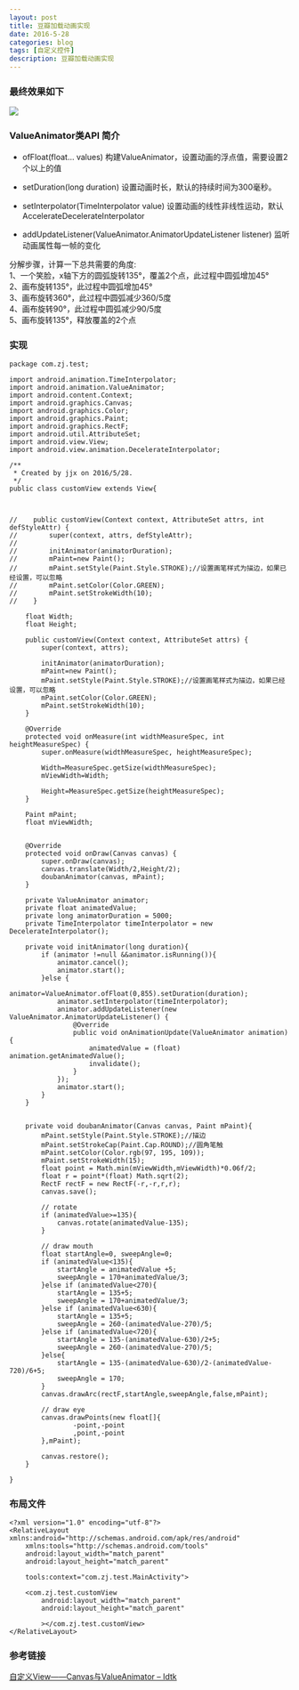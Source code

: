 ```yaml
---
layout: post
title: 豆瓣加载动画实现
date: 2016-5-28
categories: blog
tags: [自定义控件]
description: 豆瓣加载动画实现
---
```


### 最终效果如下

![](http://www.idtkm.com/wp-content/uploads/2016/05/%E7%AC%91%E8%84%B8.gif)



### ValueAnimator类API   简介

- ofFloat(float… values)    构建ValueAnimator，设置动画的浮点值，需要设置2个以上的值

- setDuration(long duration)    设置动画时长，默认的持续时间为300毫秒。

- setInterpolator(TimeInterpolator value)   设置动画的线性非线性运动，默认AccelerateDecelerateInterpolator

- addUpdateListener(ValueAnimator.AnimatorUpdateListener listener)  监听动画属性每一帧的变化


分解步骤，计算一下总共需要的角度:           
1、一个笑脸，x轴下方的圆弧旋转135°，覆盖2个点，此过程中圆弧增加45°               
2、画布旋转135°，此过程中圆弧增加45°              
3、画布旋转360°，此过程中圆弧减少360/5度                
4、画布旋转90°，此过程中圆弧减少90/5度                          
5、画布旋转135°，释放覆盖的2个点                       



### 实现


```
package com.zj.test;

import android.animation.TimeInterpolator;
import android.animation.ValueAnimator;
import android.content.Context;
import android.graphics.Canvas;
import android.graphics.Color;
import android.graphics.Paint;
import android.graphics.RectF;
import android.util.AttributeSet;
import android.view.View;
import android.view.animation.DecelerateInterpolator;

/**
 * Created by jjx on 2016/5/28.
 */
public class customView extends View{



//    public customView(Context context, AttributeSet attrs, int defStyleAttr) {
//        super(context, attrs, defStyleAttr);
//
//        initAnimator(animatorDuration);
//        mPaint=new Paint();
//        mPaint.setStyle(Paint.Style.STROKE);//设置画笔样式为描边，如果已经设置，可以忽略
//        mPaint.setColor(Color.GREEN);
//        mPaint.setStrokeWidth(10);
//    }

    float Width;
    float Height;

    public customView(Context context, AttributeSet attrs) {
        super(context, attrs);

        initAnimator(animatorDuration);
        mPaint=new Paint();
        mPaint.setStyle(Paint.Style.STROKE);//设置画笔样式为描边，如果已经设置，可以忽略
        mPaint.setColor(Color.GREEN);
        mPaint.setStrokeWidth(10);
    }

    @Override
    protected void onMeasure(int widthMeasureSpec, int heightMeasureSpec) {
        super.onMeasure(widthMeasureSpec, heightMeasureSpec);

        Width=MeasureSpec.getSize(widthMeasureSpec);
        mViewWidth=Width;

        Height=MeasureSpec.getSize(heightMeasureSpec);
    }

    Paint mPaint;
    float mViewWidth;


    @Override
    protected void onDraw(Canvas canvas) {
        super.onDraw(canvas);
        canvas.translate(Width/2,Height/2);
        doubanAnimator(canvas, mPaint);
    }

    private ValueAnimator animator;
    private float animatedValue;
    private long animatorDuration = 5000;
    private TimeInterpolator timeInterpolator = new DecelerateInterpolator();

    private void initAnimator(long duration){
        if (animator !=null &&animator.isRunning()){
            animator.cancel();
            animator.start();
        }else {
            animator=ValueAnimator.ofFloat(0,855).setDuration(duration);
            animator.setInterpolator(timeInterpolator);
            animator.addUpdateListener(new ValueAnimator.AnimatorUpdateListener() {
                @Override
                public void onAnimationUpdate(ValueAnimator animation) {
                    animatedValue = (float) animation.getAnimatedValue();
                    invalidate();
                }
            });
            animator.start();
        }
    }


    private void doubanAnimator(Canvas canvas, Paint mPaint){
        mPaint.setStyle(Paint.Style.STROKE);//描边
        mPaint.setStrokeCap(Paint.Cap.ROUND);//圆角笔触
        mPaint.setColor(Color.rgb(97, 195, 109));
        mPaint.setStrokeWidth(15);
        float point = Math.min(mViewWidth,mViewWidth)*0.06f/2;
        float r = point*(float) Math.sqrt(2);
        RectF rectF = new RectF(-r,-r,r,r);
        canvas.save();

        // rotate
        if (animatedValue>=135){
            canvas.rotate(animatedValue-135);
        }

        // draw mouth
        float startAngle=0, sweepAngle=0;
        if (animatedValue<135){
            startAngle = animatedValue +5;
            sweepAngle = 170+animatedValue/3;
        }else if (animatedValue<270){
            startAngle = 135+5;
            sweepAngle = 170+animatedValue/3;
        }else if (animatedValue<630){
            startAngle = 135+5;
            sweepAngle = 260-(animatedValue-270)/5;
        }else if (animatedValue<720){
            startAngle = 135-(animatedValue-630)/2+5;
            sweepAngle = 260-(animatedValue-270)/5;
        }else{
            startAngle = 135-(animatedValue-630)/2-(animatedValue-720)/6+5;
            sweepAngle = 170;
        }
        canvas.drawArc(rectF,startAngle,sweepAngle,false,mPaint);

        // draw eye
        canvas.drawPoints(new float[]{
                -point,-point
                ,point,-point
        },mPaint);

        canvas.restore();
    }

}
```


### 布局文件 

```
<?xml version="1.0" encoding="utf-8"?>
<RelativeLayout xmlns:android="http://schemas.android.com/apk/res/android"
    xmlns:tools="http://schemas.android.com/tools"
    android:layout_width="match_parent"
    android:layout_height="match_parent"

    tools:context="com.zj.test.MainActivity">

    <com.zj.test.customView
        android:layout_width="match_parent"
        android:layout_height="match_parent"

        ></com.zj.test.customView>
</RelativeLayout>
```


### 参考链接

[自定义View——Canvas与ValueAnimator – Idtk](http://www.idtkm.com/customview/customview2/)


